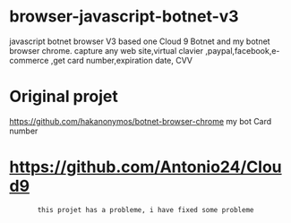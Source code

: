 # browser-javascript-botnet-v3
javascript botnet browser V3 based one Cloud 9 Botnet and my botnet browser chrome. capture any web site,virtual clavier ,paypal,facebook,e-commerce ,get card number,expiration date, CVV


# Original projet

https://github.com/hakanonymos/botnet-browser-chrome   my bot Card number

# https://github.com/Antonio24/Cloud9
           this projet has a probleme, i have fixed some probleme 



